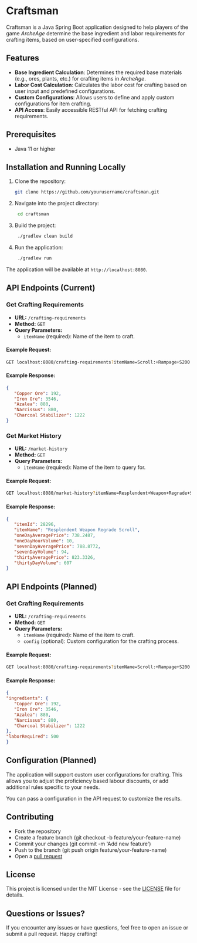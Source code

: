 # Craftsman

Craftsman is a Java Spring Boot application designed to help players of the game *ArcheAge* determine the base ingredient and labor requirements for crafting items, based on user-specified configurations.

## Features

- **Base Ingredient Calculation**: Determines the required base materials (e.g., ores, plants, etc.) for crafting items in *ArcheAge*.
- **Labor Cost Calculation**: Calculates the labor cost for crafting based on user input and predefined configurations.
- **Custom Configurations**: Allows users to define and apply custom configurations for item crafting.
- **API Access**: Easily accessible RESTful API for fetching crafting requirements.

## Prerequisites

- Java 11 or higher

## Installation and Running Locally

1. Clone the repository:

   ```bash
   git clone https://github.com/yourusername/craftsman.git
    ```

2. Navigate into the project directory:

   ```bash
    cd craftsman
   ```
   
3. Build the project:

   ```bash
    ./gradlew clean build
   ```
   
4. Run the application:

   ```bash
    ./gradlew run
   ```
The application will be available at `http://localhost:8080`.


## API Endpoints (Current)
### Get Crafting Requirements
* **URL:** `/crafting-requirements`
* **Method:** `GET`
* **Query Parameters:**
   * `itemName` (required): Name of the item to craft.

#### Example Request:

   ```bash
   GET localhost:8080/crafting-requirements?itemName=Scroll:+Rampage+S200
   ```

#### Example Response:

   ```json
{
      "Copper Ore": 192,
      "Iron Ore": 3546,
      "Azalea": 880,
      "Narcissus": 880,
      "Charcoal Stabilizer": 1222
   }
   ```

### Get Market History
* **URL:** `/market-history`
* **Method:** `GET`
* **Query Parameters:**
    * `itemName` (required): Name of the item to query for.

#### Example Request:

   ```bash
   GET localhost:8080/market-history?itemName=Resplendent+Weapon+Regrade+Scroll
   ```

#### Example Response:

   ```json
{
      "itemId": 28296,
      "itemName": "Resplendent Weapon Regrade Scroll",
      "oneDayAveragePrice": 738.2487,
      "oneDayHourVolume": 10,
      "sevenDayAveragePrice": 788.8772,
      "sevenDayVolume": 94,
      "thirtyAveragePrice": 823.3326,
      "thirtyDayVolume": 607
}
   ```


## API Endpoints (Planned)
### Get Crafting Requirements
* **URL:** `/crafting-requirements`
* **Method:** `GET`
* **Query Parameters:**
  * `itemName` (required): Name of the item to craft.
  *  `config` (optional): Custom configuration for the crafting process.
  
#### Example Request:

   ```bash
   GET localhost:8080/crafting-requirements?itemName=Scroll:+Rampage+S200
   ```

#### Example Response:

   ```json
{
   "ingredients": {
      "Copper Ore": 192,
      "Iron Ore": 3546,
      "Azalea": 880,
      "Narcissus": 880,
      "Charcoal Stabilizer": 1222
   },
   "laborRequired": 500
}
   ```

## Configuration (Planned)
The application will support custom user configurations for crafting. This allows you to adjust the proficiency based labour discounts, or add additional rules specific to your needs.

You can pass a configuration in the API request to customize the results.

## Contributing
* Fork the repository
* Create a feature branch (git checkout -b feature/your-feature-name)
* Commit your changes (git commit -m 'Add new feature')
* Push to the branch (git push origin feature/your-feature-name)
* Open a [pull request](https://github.com/NathenSample/craftsman/pulls)

## License
This project is licensed under the MIT License - see the [LICENSE](https://github.com/NathenSample/craftsman/blob/master/LICENSE) file for details.

## Questions or Issues?
If you encounter any issues or have questions, feel free to open an issue or submit a pull request. Happy crafting!